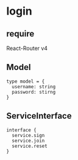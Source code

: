 # login


## require

React-Router v4


## Model

```
type model = {
  username: string
  password: stirng
}
```

## ServiceInterface

```
interface {
  service.sign
  service.join
  service.reset
}
```
